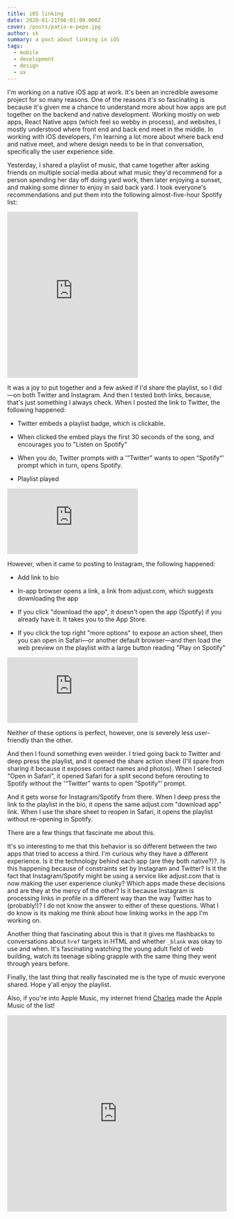 ```yaml
---
title: iOS linking
date: 2020-01-21T06:01:00.000Z
cover: /posts/patio-e-pepe.jpg
author: sk
summary: a post about linking in iOS
tags:
  - mobile
  - development
  - design
  - ux
---
```

I'm working on a native iOS app at work. It's been an incredible awesome project for so many reasons. One of the reasons it's so fascinating is because it's given me a chance to understand more about how apps are put together on the backend and native development. Working mostly on web apps, React Native apps (which feel so webby in process), and websites, I mostly understood where front end and back end meet in the middle. In working with iOS developers, I'm learning a lot more about where back end and native meet, and where design needs to be in that conversation, specifically the user experience side.

Yesterday, I shared a playlist of music, that came together after asking friends on multiple social media about what music they'd recommend for a person spending her day off doing yard work, then later enjoying a sunset, and making some dinner to enjoy in said back yard. I took everyone's recommendations and put them into the following almost-five-hour Spotify list:

<iframe src="https://open.spotify.com/embed/playlist/3Tcwnx3ikFvyyRuM39etLd" width="300" height="380" frameborder="0" allowtransparency="true" allow="encrypted-media"></iframe>

It was a joy to put together and a few asked if I'd share the playlist, so I did—on both Twitter and Instagram. And then I tested both links, because, that's just something I always check. When I posted the link to Twitter, the following happened:

- Twitter embeds a playlist badge, which is clickable.

- When clicked the embed plays the first 30 seconds of the song, and encourages you to "Listen on Spotify"

- When you do, Twitter prompts with a  '“Twitter” wants to open “Spotify“' prompt which in turn, opens Spotify.

- Playlist played

<div class="limit">
<div class='embed-container'><iframe src="https://youtube.com/embed/X6V1QP4n43w" frameborder='0' allowfullscreen></iframe></div>
</div>

However, when it came to posting to Instagram, the following happened:

- Add link to bio

- In-app browser opens a link, a link from adjust.com, which suggests downloading the app

- If you click "download the app", it doesn't open the app (Spotify) if you already have it. It takes you to the App Store.

- If you click the top right "more options" to expose an action sheet, then you can open in Safari—or another default browser—and then load the web preview on the playlist with a large button reading "Play on Spotify"

<div class="limit">
<div class='embed-container'><iframe src="https://youtube.com/embed/Ge0RQYqfUjc" frameborder='0' allowfullscreen></iframe></div>
</div>

Neither of these options is perfect, however, one is severely less user-friendly than the other.

And then I found something even weirder. I tried going back to Twitter and deep press the playlist, and it opened the share action sheet (I'll spare from sharing it because it exposes contact names and photos). When I selected "Open in Safari", it opened Safari for a split second before rerouting to Spotify without the '“Twitter” wants to open “Spotify“' prompt.

And it gets worse for Instagram/Spotify from there. When I deep press the link to the playlist in the bio, it opens the same adjust.com "download app" link. When I use the share sheet to reopen in Safari, it opens the playlist without re-opening in Spotify.

There are a few things that fascinate me about this.

It's so interesting to me that this behavior is so different between the two apps that tried to access a third. I'm curious why they have a different experience. Is it the technology behind each app (are they both native?)?. Is this happening because of constraints set by Instagram and Twitter? Is it the fact that Instagram/Spotify might be using a service like adjust.com that is now making the user experience clunky? Which apps made these decisions and are they at the mercy of the other? Is it because Instagram is processing links in profile in a different way than the way Twitter has to (probably!)? I do not know the answer to either of these questions. What I do know is its making me think about how linking works in the app I'm working on.

Another thing that fascinating about this is that it gives me flashbacks to conversations about `href` targets in HTML and whether `_blank` was okay to use and when. It's fascinating watching the young adult field of web building, watch its teenage sibling grapple with the same thing they went through years before.

Finally, the last thing that really fascinated me is the type of music everyone shared. Hope y'all enjoy the playlist.


Also, if you're into Apple Music, my internet friend [Charles](https://twitter.com/charlesv/status/1219534732066770944?s=20) made the Apple Music of the list!

<iframe allow="autoplay *; encrypted-media *;" frameborder="0" height="450" style="width:100%;max-width:660px;overflow:hidden;background:transparent;" sandbox="allow-forms allow-popups allow-same-origin allow-scripts allow-storage-access-by-user-activation allow-top-navigation-by-user-activation" src="https://embed.music.apple.com/us/playlist/patio-e-pepe/pl.u-qpaRaFogEP4"></iframe>
